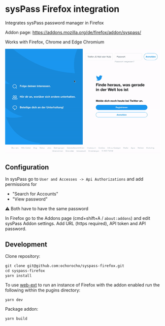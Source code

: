 # sysPass Firefox integration

Integrates sysPass password manager in Firefox

Addon page: https://addons.mozilla.org/de/firefox/addon/syspass/

Works with Firefox, Chrome and Edge Chromium

![syspass firefox integration](preview.gif "Logo Title Text 1")

## Configuration

In sysPass go to `User and Accesses -> Api Authorizations` and add permissions for

* "Search for Accounts"
* "View password"

:warning: Both have to have the same password

In Firefox go to the Addons page (cmd+shift+A / `about:addons`) and edit sysPass Addon settings. Add URL (https required), API token and API password. 

## Development

Clone repository:

```
git clone git@github.com:ochorocho/syspass-firefox.git
cd syspass-firefox
yarn install
```

To use [web-ext](https://www.npmjs.com/package/web-ext) to run an instance of Firefox with the addon enabled run the following within the pugins directory:

```
yarn dev
```

Package addon:

```
yarn build
```
